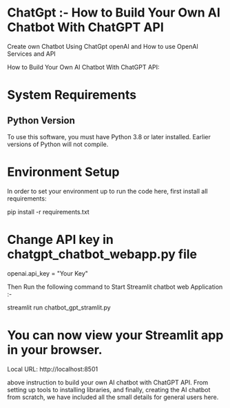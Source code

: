 # ChatGpt :- How to Build Your Own AI Chatbot With ChatGPT API
Create own Chatbot Using ChatGpt openAI and How to use OpenAl Services and API

How to Build Your Own AI Chatbot With ChatGPT API: 

# System Requirements
## Python Version
To use this software, you must have Python 3.8 or later installed. Earlier versions of Python will not compile.

# Environment Setup
In order to set your environment up to run the code here, first install all requirements:

pip install -r requirements.txt


# Change API key in chatgpt_chatbot_webapp.py file
openai.api_key = "Your Key"

Then Run the following command to Start Streamlit chatbot web Application :-

streamlit run chatbot_gpt_stramlit.py

# You can now view your Streamlit app in your browser.
Local URL: http://localhost:8501


above instruction to build your own AI chatbot with ChatGPT API. From setting up tools to installing libraries, and finally, creating the AI chatbot from scratch, we have included all the small details for general users here.
